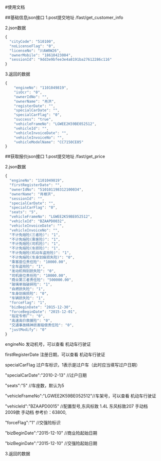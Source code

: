 #使用文档

##基础信息json接口
1.post提交地址
/fast/get_customer_info

2.json数据

``` javascript
{
  "cityCode": "510100",
  "noLicenseFlag": "0",
  "licenseNo": "川AW0W26",
  "ownerMobile": "18610423004",
  "sessionId": "9dd3e9bfee3e4a8191ba27612286c116"
}
```

3.返回的数据

``` javascript
{
    "engineNo": "1101049819", 
    "isOcr": "0", 
    "ownerIdNo": "", 
    "ownerName": "肖洪", 
    "registerDate": "", 
    "specialCarDate": "", 
    "specialCarFlag": "0", 
    "success": "true", 
    "vehicleFrameNo": "LGWEE2K59BE052512", 
    "vehicleId": "", 
    "vehicleInvoiceDate": "", 
    "vehicleInvoiceNo": "", 
    "vehicleModelName": "CC7150CE05"
}

```
##获取报价json接口
1.post提交地址
/fast/get_price

2.json数据
``` javascript
{
  "engineNo": "1101049819",
  "firstRegisterDate": "",
  "ownerIdNo": "510101198312100034",
  "ownerName": "肖根洪",
  "sessionId": "",
  "specialCarDate": "",
  "specialCarFlag": "0",
  "seats": "5",
  "vehicleFrameNo": "LGWEE2K59BE052512",
  "vehicleId": "BZAAPD0032",
  "vehicleInvoiceDate": "",
  "vehicleInvoiceNo": "",
  "不计免赔险(三者险)": "1",
  "不计免赔险(乘客险)": "1",
  "不计免赔险(司机险)": "1",
  "不计免赔险(车损险)": "1",
  "不计免赔险(机动车盗抢险)": "1",
  "不计免赔险(车身划痕损失险)": "0",
  "乘客座位责任险": "10000.00",
  "全车盗抢险": "1",
  "发动机特别损失险": "0",
  "司机座位责任险": "10000.00",
  "商业第三者责任险": "500000.00",
  "玻璃单独破碎险": "1",
  "自燃损失险": "1",
  "车身划痕损险": "0",
  "车辆损失险": "1",
  "forceFlag": "1",
  "bizBeginDate": "2015-12-30",
  "forceBeginDate": "2015-12-01",
  "指定专修厂": "0",
  "高速高价救援险": "0",
  "交通事故精神损害赔偿责任险": "0",
  "justModify": "0"
}
```
engineNo  发动机号，可以查看 机动车行驶证

firstRegisterDate   注册日期，可以查看 机动车行驶证

specialCarFlag 过户车标识，1表示是过户车（此时应当填写过户日期）

"specialCarDate":"2010-2-13"  //过户日期

"seats":"5" //车座数，默认为5

"vehicleFrameNo":"LGWEE2K59BE052512"//车架号，可以查看 机动车行驶证

"vehicleId":"BZAAPD0015"  //配置型号,东风标致 1.4L 东风标致207 手动档 2009款 手动档 参考价：63800,

"forceFlag":"1"   //交强险标识

"bizBeginDate":"2015-12-10" //商业险起始日期

"bizBeginDate":"2015-12-10" //交强险起始日期

3.返回的数据

``` javascript
```
